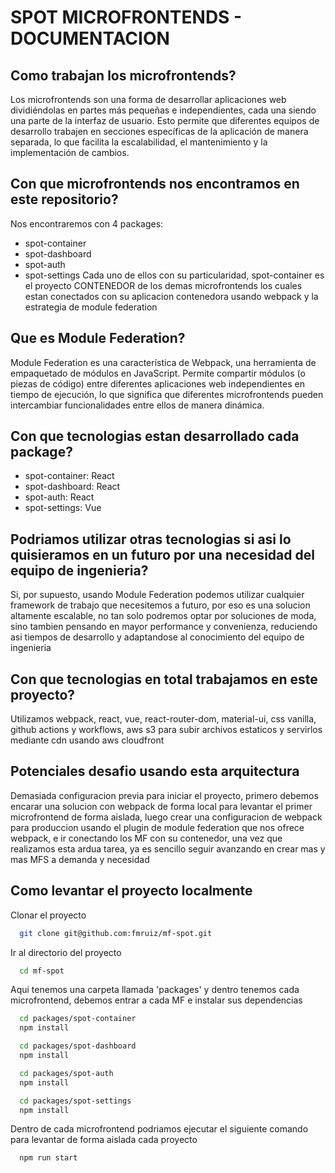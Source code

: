 # SPOT MICROFRONTENDS - DOCUMENTACION

## Como trabajan los microfrontends?
Los microfrontends son una forma de desarrollar aplicaciones web dividiéndolas en partes más pequeñas e independientes, cada una siendo una parte de la interfaz de usuario. Esto permite que diferentes equipos de desarrollo trabajen en secciones específicas de la aplicación de manera separada, lo que facilita la escalabilidad, el mantenimiento y la implementación de cambios.

## Con que microfrontends nos encontramos en este repositorio?
Nos encontraremos con 4 packages:
- spot-container
- spot-dashboard
- spot-auth
- spot-settings
Cada uno de ellos con su particularidad, spot-container es el proyecto CONTENEDOR de los demas microfrontends los cuales estan conectados con su aplicacion contenedora usando webpack y la estrategia de module federation

## Que es Module Federation?
Module Federation es una característica de Webpack, una herramienta de empaquetado de módulos en JavaScript. Permite compartir módulos (o piezas de código) entre diferentes aplicaciones web independientes en tiempo de ejecución, lo que significa que diferentes microfrontends pueden intercambiar funcionalidades entre ellos de manera dinámica.

## Con que tecnologias estan desarrollado cada package?
- spot-container: React
- spot-dashboard: React
- spot-auth: React
- spot-settings: Vue

## Podriamos utilizar otras tecnologias si asi lo quisieramos en un futuro por una necesidad del equipo de ingenieria?
Si, por supuesto, usando Module Federation podemos utilizar cualquier framework de trabajo que necesitemos a futuro, por eso es una solucion altamente escalable, no tan solo podremos optar por soluciones de moda, sino tambien pensando en mayor performance y convenienza, reduciendo asi tiempos de desarrollo y adaptandose al conocimiento del equipo de ingenieria

## Con que tecnologias en total trabajamos en este proyecto?
Utilizamos webpack, react, vue, react-router-dom, material-ui, css vanilla, github actions y workflows, aws s3 para subir archivos estaticos y servirlos mediante cdn usando aws cloudfront

## Potenciales desafio usando esta arquitectura
Demasiada configuracion previa para iniciar el proyecto, primero debemos encarar una solucion con webpack de forma local para levantar el primer microfrontend de forma aislada, luego crear una configuracion de webpack para produccion usando el plugin de module federation que nos ofrece webpack, e ir conectando los MF con su contenedor, una vez que realizamos esta ardua tarea, ya es sencillo seguir avanzando en crear mas y mas MFS a demanda y necesidad
## Como levantar el proyecto localmente

Clonar el proyecto

```bash
  git clone git@github.com:fmruiz/mf-spot.git
```

Ir al directorio del proyecto

```bash
  cd mf-spot
```

Aqui tenemos una carpeta llamada 'packages' y dentro tenemos cada microfrontend, debemos entrar a cada MF e instalar sus dependencias

```bash
  cd packages/spot-container
  npm install
```
```bash
  cd packages/spot-dashboard
  npm install
```
```bash
  cd packages/spot-auth
  npm install
```
```bash
  cd packages/spot-settings
  npm install
```

Dentro de cada microfrontend podriamos ejecutar el siguiente comando para levantar de forma aislada cada proyecto

```bash
  npm run start
```